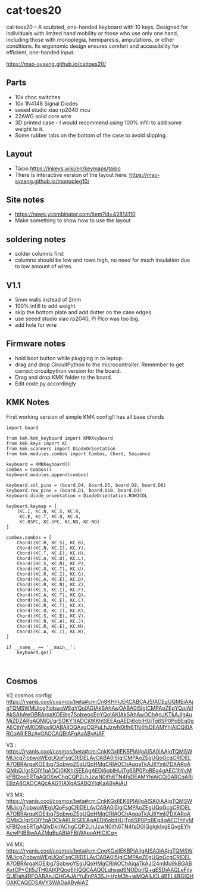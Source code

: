 # cat⋅toes20
cat⋅toes20 – A sculpted, one-handed keyboard with 10 keys. Designed for individuals with limited hand mobility or those who use only one hand, including those with monoplegia, hemiparesis, amputations, or other conditions. Its ergonomic design ensures comfort and accessibility for efficient, one-handed input.

https://mao-syseng.github.io/cattoes20/

## Parts
- 10x choc switches
- 10x 1N4148 Signal Diodes
- seeed studio xiao rp2040 mcu
- 22AWG solid core wire
- 3D printed case - I would recommend using 100% infill to add some weight to it.
- Some rubber tabs on the bottom of the case to avoid slipping.


## Layout
- Taipo https://inkeys.wiki/en/keymaps/taipo
- There is interactive version of the layout here: https://mao-syseng.github.io/monopleg10/


## Site notes
- https://news.ycombinator.com/item?id=42814110
- Make something to show how to use the layout

## soldering notes
- solder columns first
- columns should be low and rows high, no need for much insulation due to low amount of wires.

## V1.1
- 5mm walls instead of 2mm
- 100% infill to add weight
- skip the bottom plate and add dutter on the case edges.
- use seeed studio xiao rp2040, Pi Pico was too big.
- add hole for wire

## Firmware notes
- hold boot button while plugging in to laptop
- drag and drop CircuitPython to the microcontroller. Remember to get correct circuitpython version for the board.
- Drag and drop KMK folder to the board.
- Edit code.py accordingly

## KMK Notes
First working version of simple KMK config!! has all base chords
```
import board

from kmk.kmk_keyboard import KMKKeyboard
from kmk.keys import KC
from kmk.scanners import DiodeOrientation
from kmk.modules.combos import Combos, Chord, Sequence

keyboard = KMKKeyboard()
combos = Combos()
keyboard.modules.append(combos)

keyboard.col_pins = (board.D4, board.D5, board.D9, board.D8)
keyboard.row_pins = (board.D1, board.D10, board.D3)
keyboard.diode_orientation = DiodeOrientation.ROW2COL

keyboard.keymap = [
    [KC.I, KC.N, KC.S, KC.R,
     KC.E, KC.T, KC.O, KC.A,
     KC.BSPC, KC.SPC, KC.NO, KC.NO]
]

combos.combos = [
    Chord((KC.R, KC.S), KC.B),
    Chord((KC.N, KC.I), KC.Y),
    Chord((KC.T, KC.E), KC.H),
    Chord((KC.A, KC.O), KC.L),
    Chord((KC.S, KC.N), KC.P),
    Chord((KC.O, KC.T), KC.U),
    Chord((KC.R, KC.I), KC.G),
    Chord((KC.A, KC.E), KC.D),
    Chord((KC.R, KC.N), KC.Z),
    Chord((KC.S, KC.I), KC.F),
    Chord((KC.A, KC.T), KC.Q),
    Chord((KC.O, KC.E), KC.C),
    Chord((KC.R, KC.T), KC.X),
    Chord((KC.O, KC.I), KC.K),
    Chord((KC.S, KC.E), KC.V),
    Chord((KC.N, KC.A), KC.J),
    Chord((KC.R, KC.E), KC.M),
    Chord((KC.A, KC.I), KC.W),
]

if __name__ == '__main__':
    keyboard.go()



```

## Cosmos 
V2 cosmos config: https://ryanis.cool/cosmos/beta#cm:Cn8KHhIJEKCABCAJSIACEgUQMEiAAjgTQMSWMUicg7iobwoWEgYQoIAGIAkSAhAwOABA0l5IgICMPAoZEgYQoIAIIAkSAhAwOBRArqaKOEibg7SobwocEgYQoIAKIAkSAhAwOChAgJKTkAJIg4uMjZDZARgAQMjQj/grSOKY1tADCj0KKhISEEAgAEDi6obIHUjTg6SP0PoBEg0gAECjhYyM0D9IgsIiOABAlIOQAxgCQPuLhJzwN0ifh6TN4fsDEAMYhiAiCQi0ARCqARiEBzAyOAOCAQBIAFgAaAByAiAF 

V3 : https://ryanis.cool/cosmos/beta#cm:CnkKGxIIEKBPIAlIgAISA0iAAjgTQMSWMUicg7iobwoWEgUQoFsgCRIDELAvOABA0l5IgICMPAoZEgUQoGcgCRIDELA7OBRArqaKOEibg7SobwoZEgUQoHMgCRIAOChAgqaTkAJIlYmIj7DXARgAQMbQj/grSOiY1qADCj0KKhISEEAgAEDi6obIHUjTg6SP0PoBEg4gAEC1hYyMkFBI2oeERTgAQOSwChgCQP2LhJzwN0ifh6TN4fsDEAMYhiAiCQi0ARCqARiEBzA8OAOCAQcAAGTIAXgASABQYlgKaAByAiAU

V3 MX: https://ryanis.cool/cosmos/beta#cm:CnkKGxIIEKBPIAlIgAISA0iAAjgTQMSWMUicg7iobwoWEgUQoFsgCRIDELAvOABA0l5IgICMPAoZEgUQoGcgCRIDELA7OBRArqaKOEibg7SobwoZEgUQoHMgCRIAOChAgqaTkAJIlYmIj7DXARgAQMbQj/grSOiY1qADCkAKLRISEEAgAEDi6obIHUjTg6SP0PoBEg4gAEC1hYyMkFBI2oeERTgAQIyDkI/AChgCQP2LhJzwN0ifh6TN4fsDGIQgIgkIvgEQvgEYhAcwPIIBBwAAZMgBeABIAFBiWApoAHICICg=

V4 MX: https://ryanis.cool/cosmos/beta#cm:CngKGxIIEKBPIAlIgAISA0iAAjgTQMSWMUicg7iobwoWEgUQoFsgCRIDELAvOABA0l5IgICMPAoZEgUQoGcgCRIDELA7OBRArqaKOEibg7SobwoYEgUQoHMgCRIAOChAiqaTkAJI24mMu9kBGABAxtCP+CtI5JTH0AIKPQoqEhIQQCAAQOLqhsgdSNODpI/Q+gESDiAAQLeFjIyQUEjah4RFOABAnJQHGAJA/YuEnPA3SJ+HpM3h+wMQAiIJCL4BEL4BGIQHOAKCAQEDSAVYSWADaAByAiAZ

